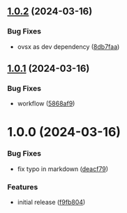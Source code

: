 ## [1.0.2](https://github.com/onlyutkarsh/vscode-ado-wiki-preview/compare/v1.0.1...v1.0.2) (2024-03-16)


### Bug Fixes

* ovsx as dev dependency ([8db7faa](https://github.com/onlyutkarsh/vscode-ado-wiki-preview/commit/8db7faa24a7b11afd24cd785dc4ab15ac53b7af2))

## [1.0.1](https://github.com/onlyutkarsh/vscode-ado-wiki-preview/compare/v1.0.0...v1.0.1) (2024-03-16)


### Bug Fixes

* workflow ([5868af9](https://github.com/onlyutkarsh/vscode-ado-wiki-preview/commit/5868af98ba785e1b6b11bde66100f8eb2106b58a))

# 1.0.0 (2024-03-16)


### Bug Fixes

* fix typo in markdown ([deacf79](https://github.com/onlyutkarsh/vscode-ado-wiki-preview/commit/deacf798cb67161c84fcaae2385cdb3e4d247ecf))


### Features

* initial release ([f9fb804](https://github.com/onlyutkarsh/vscode-ado-wiki-preview/commit/f9fb804d9024c0a421f597420fdf6a14ccfbf323))
